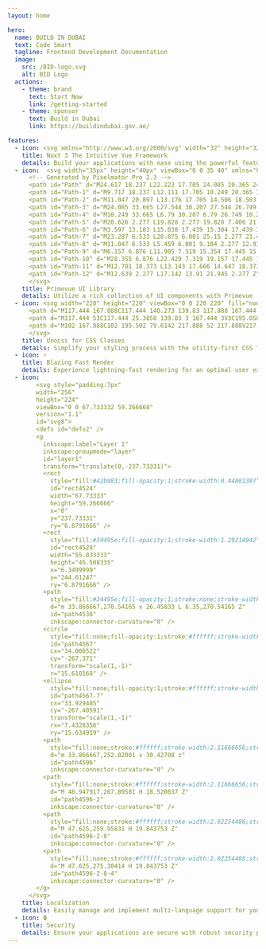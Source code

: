 ```yaml
---
layout: home

hero:
  name: BUILD IN DUBAI
  text: Code Smart
  tagline: Frontend Development Documentation
  image:
    src: /BID-logo.svg
    alt: BID Logo
  actions:
    - theme: brand
      text: Start Now
      link: /getting-started
    - theme: sponsor
      text: Build in Dubai
      link: https://buildindubai.gov.ae/

features:
  - icon: <svg xmlns="http://www.w3.org/2000/svg" width="32" height="32" viewBox="0 0 300 200"><path d="M168 200H279C282.542 200 285.932 198.756 289 197C292.068 195.244 295.23 193.041 297 190C298.77 186.959 300.002 183.51 300 179.999C299.998 176.488 298.773 173.04 297 170.001L222 41C220.23 37.96 218.067 35.7552 215 34C211.933 32.2448 207.542 31 204 31C200.458 31 197.067 32.2448 194 34C190.933 35.7552 188.77 37.96 187 41L168 74L130 9.99764C128.228 6.95784 126.068 3.75491 123 2C119.932 0.245087 116.542 0 113 0C109.458 0 106.068 0.245087 103 2C99.9323 3.75491 96.7717 6.95784 95 9.99764L2 170.001C0.226979 173.04 0.00154312 176.488 1.90993e-06 179.999C-0.0015393 183.51 0.229648 186.959 2 190C3.77035 193.04 6.93245 195.244 10 197C13.0675 198.756 16.4578 200 20 200H90C117.737 200 137.925 187.558 152 164L186 105L204 74L259 168H186L168 200ZM89 168H40L113 42L150 105L125.491 147.725C116.144 163.01 105.488 168 89 168Z" fill="#00DC82"></path></svg>
    title: Nuxt 3 The Intuitive Vue Framework
    details: Build your applications with ease using the powerful features of Nuxt 3
  - icon:  <svg width="35px" height="40px" viewBox="0 0 35 40" xmlns="http://www.w3.org/2000/svg" xmlns:xlink="http://www.w3.org/1999/xlink" version="1.1">
      <!-- Generated by Pixelmator Pro 2.3 -->
      <path id="Path" d="M24.617 18.237 L22.223 17.705 24.085 20.365 24.085 28.611 30.471 23.291 30.471 14.247 27.544 15.311 Z" fill="#11b981" fill-opacity="1" stroke="none"/>
      <path id="Path-1" d="M9.717 18.237 L12.111 17.705 10.249 20.365 10.249 28.611 3.863 23.291 3.863 14.247 6.79 15.311 Z" fill="#11b981" fill-opacity="1" stroke="none"/>
      <path id="Path-2" d="M11.047 20.897 L13.176 17.705 14.506 18.503 19.828 18.503 21.158 17.705 23.287 20.897 23.287 32.867 21.69 35.261 19.828 37.123 14.506 37.123 12.643 35.261 11.047 32.867 Z" fill="#11b981" fill-opacity="1" stroke="none"/>
      <path id="Path-3" d="M24.085 33.665 L27.544 30.207 27.544 26.749 24.085 29.675 Z" fill="#11b981" fill-opacity="1" stroke="none"/>
      <path id="Path-4" d="M10.249 33.665 L6.79 30.207 6.79 26.749 10.249 29.675 Z" fill="#11b981" fill-opacity="1" stroke="none"/>
      <path id="Path-5" d="M20.626 2.277 L19.828 2.277 19.828 7.406 21.292 3.859 Z M19.313 8.653 L18.763 8.927 18.763 2.277 17.699 2.277 17.699 12.561 Z M17.699 14.879 L21.775 5.006 22.755 7.331 19.562 17.439 17.699 17.439 Z M16.635 12.6 L16.635 2.277 15.57 2.277 15.57 8.927 15.127 8.706 Z M14.506 7.101 L14.506 2.277 13.708 2.277 13.151 3.6 Z M12.657 4.773 L16.635 15.05 16.635 17.439 15.038 17.439 11.579 7.331 Z" fill="#334154" fill-opacity="1" stroke="none"/>
      <path id="Path-6" d="M3.597 13.183 L15.038 17.439 15.304 17.439 11.845 7.331 2 6.533 Z M31.003 13.183 L19.562 17.439 19.296 17.439 22.489 7.331 32.6 6.533 Z" fill="#11b981" fill-opacity="1" stroke="none"/>
      <path id="Path-7" d="M23.287 6.533 L28.875 6.001 25.15 2.277 21.424 2.277 Z" fill="#334154" fill-opacity="1" stroke="none"/>
      <path id="Path-8" d="M11.047 6.533 L5.459 6.001 9.184 2.277 12.91 2.277 Z" fill="#334154" fill-opacity="1" stroke="none"/>
      <path id="Path-9" d="M6.157 6.876 L11.905 7.319 15.354 17.445 15.001 17.445 11.286 16.074 Z" fill="#334154" fill-opacity="1" stroke="none"/>
      <path id="Path-10" d="M28.355 6.876 L22.429 7.319 19.157 17.445 19.599 17.436 23.049 16.162 Z" fill="#334154" fill-opacity="1" stroke="none"/>
      <path id="Path-11" d="M12.701 18.373 L13.143 17.666 14.647 18.373 19.953 18.373 21.103 17.666 21.634 18.373 17.167 25.979 Z" fill="#334154" fill-opacity="1" stroke="none"/>
      <path id="Path-12" d="M12.639 2.277 L17.142 13.91 21.945 2.277 Z" fill="#11b981" fill-opacity="1" stroke="none"/>
      </svg>
    title: Primevue UI Library
    details: Utilize a rich collection of UI components with Primevue
  - icon: <svg width="220" height="220" viewBox="0 0 220 220" fill="none" xmlns="http://www.w3.org/2000/svg" style="padding:7px">
      <path d="M117.444 167.888C117.444 140.273 139.83 117.888 167.444 117.888V117.888C195.058 117.888 217.444 140.273 217.444 167.888V167.888C217.444 195.502 195.058 217.888 167.444 217.888V217.888C139.83 217.888 117.444 195.502 117.444 167.888V167.888Z" fill="#858585"/>
      <path d="M117.444 53C117.444 25.3858 139.83 3 167.444 3V3C195.058 3 217.444 25.3858 217.444 53V98C217.444 100.761 215.205 103 212.444 103H122.444C119.683 103 117.444 100.761 117.444 98V53Z" fill="#CCCCCC"/>
      <path d="M102 167.888C102 195.502 79.6142 217.888 52 217.888V217.888C24.3858 217.888 2 195.502 2 167.888L2.00001 122.888C2.00001 120.126 4.23859 117.888 7.00001 117.888L97 117.888C99.7614 117.888 102 120.126 102 122.888L102 167.888Z" fill="#4D4D4D"/>
      </svg>
    title: Unocss for CSS Classes
    details: Simplify your styling process with the utility-first CSS framework, Unocss
  - icon: ⚡
    title: Blazing Fast Render
    details: Experience lightning-fast rendering for an optimal user experience
  - icon: 
        <svg style="padding:7px"
        width="256"
        height="224"
        viewBox="0 0 67.733332 59.266668"
        version="1.1"
        id="svg8">
        <defs id="defs2" />
        <g
          inkscape:label="Layer 1"
          inkscape:groupmode="layer"
          id="layer1"
          transform="translate(0,-237.73331)">
          <rect
            style="fill:#42b983;fill-opacity:1;stroke-width:0.44801387"
            id="rect4524"
            width="67.73333"
            height="59.266666"
            x="0"
            y="237.73331"
            ry="6.8791666" />
          <rect
            style="fill:#34495e;fill-opacity:1;stroke-width:1.29214942"
            id="rect4528"
            width="55.033333"
            height="45.508335"
            x="6.3499999"
            y="244.61247"
            ry="6.8791666" />
          <path
            style="fill:#34495e;fill-opacity:1;stroke:none;stroke-width:5.39703941;stroke-linecap:butt;stroke-linejoin:miter;stroke-miterlimit:4;stroke-dasharray:none;stroke-opacity:1;paint-order:stroke fill markers"
            d="m 33.866667,270.54165 v 26.45833 L 6.35,270.54165 Z"
            id="path4538"
            inkscape:connector-curvature="0" />
          <circle
            style="fill:none;fill-opacity:1;stroke:#ffffff;stroke-width:2.11716342;stroke-miterlimit:4;stroke-dasharray:none;stroke-opacity:1;paint-order:stroke fill markers"
            id="path4567"
            cx="34.008522"
            cy="-267.371"
            transform="scale(1,-1)"
            r="15.610168" />
          <ellipse
            style="fill:none;fill-opacity:1;stroke:#ffffff;stroke-width:2.067662;stroke-miterlimit:4;stroke-dasharray:none;stroke-opacity:1;paint-order:stroke fill markers"
            id="path4567-7"
            cx="33.929485"
            cy="-267.40591"
            transform="scale(1,-1)"
            rx="7.4328356"
            ry="15.634919" />
          <path
            style="fill:none;stroke:#ffffff;stroke-width:2.11666656;stroke-linecap:butt;stroke-linejoin:miter;stroke-miterlimit:4;stroke-dasharray:none;stroke-opacity:1"
            d="m 33.866667,252.02081 v 30.42708 z"
            id="path4596"
            inkscape:connector-curvature="0" />
          <path
            style="fill:none;stroke:#ffffff;stroke-width:2.11666656;stroke-linecap:butt;stroke-linejoin:miter;stroke-miterlimit:4;stroke-dasharray:none;stroke-opacity:1"
            d="M 48.947917,267.89581 H 18.520837 Z"
            id="path4596-2"
            inkscape:connector-curvature="0" />
          <path
            style="fill:none;stroke:#ffffff;stroke-width:2.02254486;stroke-linecap:butt;stroke-linejoin:miter;stroke-miterlimit:4;stroke-dasharray:none;stroke-opacity:1"
            d="M 47.625,259.95831 H 19.843753 Z"
            id="path4596-2-8"
            inkscape:connector-curvature="0" />
          <path
            style="fill:none;stroke:#ffffff;stroke-width:2.02254486;stroke-linecap:butt;stroke-linejoin:miter;stroke-miterlimit:4;stroke-dasharray:none;stroke-opacity:1"
            d="M 47.625,275.30414 H 19.843753 Z"
            id="path4596-2-8-4"
            inkscape:connector-curvature="0" />
        </g>
      </svg>
    title: Localization
    details: Easily manage and implement multi-language support for your applications
  - icon: 🔒
    title: Security
    details: Ensure your applications are secure with robust security practices and tools
---
```


<style>
:root {
  --vp-home-hero-name-color: transparent;
  --vp-home-hero-name-background: -webkit-linear-gradient(120deg, #3878d3, #3ae0cd);


  --vp-home-hero-image-background-image: linear-gradient(-45deg, #3878d3 50%, #3ae0cd 50%);
  --vp-home-hero-image-filter: blur(50px);
}
.image-src {
  width: 250px;
  height: auto;
}
</style>
